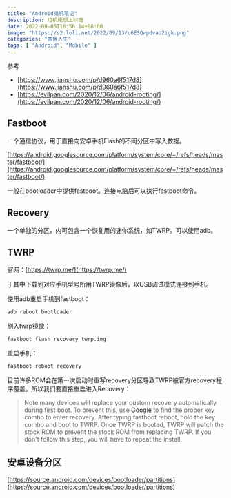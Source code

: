```yaml
---
title: "Android搞机笔记"
description: 垃机佬想上科班
date: 2022-09-05T16:56:14+08:00
image: "https://s2.loli.net/2022/09/13/u6ESQwpdvaU2igk.png"
categories: "赛博人生"
tags: [ "Android", "Mobile" ]
---
```




参考

- [https://www.jianshu.com/p/d960a6f517d8](https://www.jianshu.com/p/d960a6f517d8)
- [https://evilpan.com/2020/12/06/android-rooting/](https://evilpan.com/2020/12/06/android-rooting/)

## Fastboot

一个通信协议，用于直接向安卓手机Flash的不同分区中写入数据。

[https://android.googlesource.com/platform/system/core/+/refs/heads/master/fastboot/](https://android.googlesource.com/platform/system/core/+/refs/heads/master/fastboot/)

一般在bootloader中提供fastboot。连接电脑后可以执行fastboot命令。

## Recovery

一个单独的分区，内可包含一个恢复用的迷你系统，如TWRP。可以使用adb。

## TWRP

官网：[https://twrp.me/](https://twrp.me/)

于其中下载到对应手机型号所用TWRP镜像后，以USB调试模式连接到手机。

使用adb重启手机到fastboot：

```sh
adb reboot bootloader
```

刷入twrp镜像：

```sh
fastboot flash recovery twrp.img
```

重启手机：

```sh
fastboot reboot recovery
```

目前许多ROM会在第一次启动时重写recovery分区导致TWRP被官方recovery程序覆盖。所以我们要直接重启进入Recovery：

> Note many devices will replace your custom recovery automatically during first boot. To prevent this, use [Google](https://www.google.com/) to find the proper key combo to enter recovery. After typing fastboot reboot, hold the key combo and boot to TWRP. Once TWRP is booted, TWRP will patch the stock ROM to prevent the stock ROM from replacing TWRP. If you don't follow this step, you will have to repeat the install.

## 安卓设备分区

[https://source.android.com/devices/bootloader/partitions](https://source.android.com/devices/bootloader/partitions)